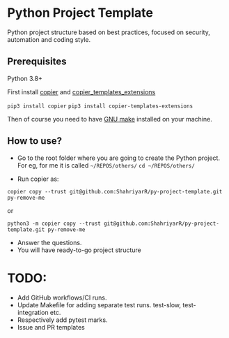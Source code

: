 # Python Project Template

Python project structure based on best practices, focused on security, automation and coding style.

## Prerequisites

Python 3.8+

First install [copier](https://pypi.org/project/copier/) and [copier_templates_extensions](https://pypi.org/project/copier-templates-extensions/)

`pip3 install copier`
`pip3 install copier-templates-extensions`

Then of course you need to have [GNU make](https://www.gnu.org/software/make/) installed on your machine.

## How to use?

* Go to the root folder where you are going to create the Python project. For eg, for me it is called `~/REPOS/others/`
`cd ~/REPOS/others/`

* Run copier as:

`copier copy --trust git@github.com:ShahriyarR/py-project-template.git py-remove-me`

or

`python3 -m copier copy --trust git@github.com:ShahriyarR/py-project-template.git py-remove-me`

* Answer the questions.
* You will have ready-to-go project structure


# TODO:

* Add GitHub workflows/CI runs.
* Update Makefile for adding separate test runs. test-slow, test-integration etc.
* Respectively add pytest marks.
* Issue and PR templates